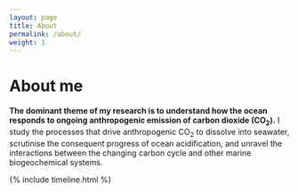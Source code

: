 ```yaml
---
layout: page
title: About
permalink: /about/
weight: 1
---
```


# **About me**

<div class="wow animated fadeIn" data-wow-delay=".15s">

**The dominant theme of my research is to understand how the ocean responds to ongoing anthropogenic emission of carbon dioxide (CO<sub>2</sub>).** I study the processes that drive anthropogenic CO<sub>2</sub> to dissolve into seawater, scrutinise the consequent progress of ocean acidification, and unravel the interactions between the changing carbon cycle and other marine biogeochemical systems.

<!--
<div class="row">
{% include skills.html title="Programming Skills" source=site.data.programming-skills %}
{% include skills.html title="Other Skills" source=site.data.other-skills %}
</div>
-->

<div class="row">
{% include timeline.html %}
</div>

</div>
